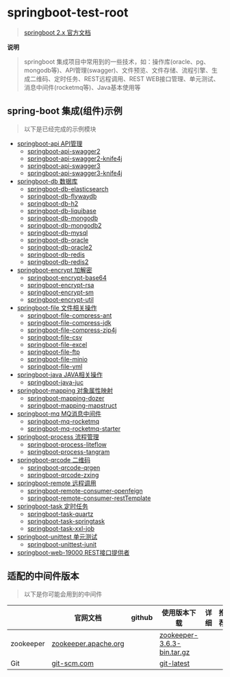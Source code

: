 # springboot-test-root

> [springboot 2.x 官方文档](https://spring.io/projects/spring-boot)

**说明**
> springboot 集成项目中常用到的一些技术，如：操作库(oracle、pg、mongodb等)、API管理(swagger)、文件预览、文件存储、流程引擎、生成二维码、定时任务、REST远程调用、REST WEB接口管理、单元测试、消息中间件(rocketmq等)、Java基本使用等

## spring-boot 集成(组件)示例

> 以下是已经完成的示例模块

- [springboot-api API管理](./springboot-api)
    - [springboot-api-swagger2](./springboot-api/springboot-api-swagger2)
    - [springboot-api-swagger2-knife4j](./springboot-api/springboot-api-swagger2-knife4j)
    - [springboot-api-swagger3](./springboot-api/springboot-api-swagger3)
    - [springboot-api-swagger3-knife4j](./springboot-api/springboot-api-swagger3-knife4j)
- [springboot-db 数据库](./springboot-db)
    - [springboot-db-elasticsearch](./springboot-db/springboot-db-elasticsearch)
    - [springboot-db-flywaydb](./springboot-db/springboot-db-flywaydb)
    - [springboot-db-h2](./springboot-db/springboot-db-h2)
    - [springboot-db-liquibase](./springboot-db/springboot-db-liquibase)
    - [springboot-db-mongodb](./springboot-db/springboot-db-mongodb)
    - [springboot-db-mongodb2](./springboot-db/springboot-db-mongodb2)
    - [springboot-db-mysql](./springboot-db/springboot-db-mysql)
    - [springboot-db-oracle](./springboot-db/springboot-db-oracle)
    - [springboot-db-oracle2](./springboot-db/springboot-db-oracle2)
    - [springboot-db-redis](./springboot-db/springboot-db-redis)
    - [springboot-db-redis2](./springboot-db/springboot-db-redis2)
- [springboot-encrypt 加解密](./springboot-encrypt)
    - [springboot-encrypt-base64](./springboot-encrypt/springboot-encrypt-base64)
    - [springboot-encrypt-rsa](./springboot-encrypt/springboot-encrypt-rsa)
    - [springboot-encrypt-sm](./springboot-encrypt/springboot-encrypt-sm)
    - [springboot-encrypt-util](./springboot-encrypt/springboot-encrypt-util)
- [springboot-file 文件相关操作](./springboot-file)
    - [springboot-file-compress-ant](./springboot-file/springboot-file-compress-ant)
    - [springboot-file-compress-jdk](./springboot-file/springboot-file-compress-jdk)
    - [springboot-file-compress-zip4j](./springboot-file/springboot-file-compress-zip4j)
    - [springboot-file-csv](./springboot-file/springboot-file-csv)
    - [springboot-file-excel](./springboot-file/springboot-file-excel)
    - [springboot-file-ftp](./springboot-file/springboot-file-ftp)
    - [springboot-file-minio](./springboot-file/springboot-file-minio)
    - [springboot-file-yml](./springboot-file/springboot-file-yml)
- [springboot-java JAVA相关操作](./springboot-java)
    - [springboot-java-juc](./springboot-java/springboot-java-juc)
- [springboot-mapping 对象属性映射](./springboot-mapping)
    - [springboot-mapping-dozer](./springboot-mapping/springboot-mapping-dozer)
    - [springboot-mapping-mapstruct](./springboot-mapping/springboot-mapping-mapstruct)
- [springboot-mq MQ消息中间件](./springboot-mq)
    - [springboot-mq-rocketmq](./springboot-mq/springboot-mq-rocketmq)
    - [springboot-mq-rocketmq-starter](./springboot-mq/springboot-mq-rocketmq-starter)
- [springboot-process 流程管理](./springboot-process)
    - [springboot-process-liteflow](./springboot-process/springboot-process-liteflow)
    - [springboot-process-tangram](./springboot-process/springboot-process-tangram)
- [springboot-qrcode 二维码](./springboot-qrcode)
    - [springboot-qrcode-qrgen](./springboot-qrcode/springboot-qrcode-qrgen)
    - [springboot-qrcode-zxing](./springboot-qrcode/springboot-qrcode-zxing)
- [springboot-remote 远程调用](./springboot-remote)
    - [springboot-remote-consumer-openfeign](./springboot-remote/springboot-remote-consumer-openfeign)
    - [springboot-remote-consumer-restTemplate](./springboot-remote/springboot-remote-consumer-restTemplate)
- [springboot-task 定时任务](./springboot-task)
    - [springboot-task-quartz](./springboot-task/springboot-task-quartz)
    - [springboot-task-springtask](./springboot-task/springboot-task-springtask)
    - [springboot-task-xxl-job](./springboot-task/springboot-task-xxl-job)
- [springboot-unittest 单元测试](./springboot-unittest)
    - [springboot-unittest-junit](./springboot-unittest/springboot-unittest-junit)
- [springboot-web-19000 REST接口提供者](./springboot-web-19000)




## 适配的中间件版本

> 以下是你可能会用到的中间件

|                    | 官网文档 | github  | 使用版本下载  | 详细  |  推荐  |
| ----------------- | ---------- | ---------- | ---------- | ---------- | ---------- | 
| zookeeper        | [zookeeper.apache.org](http://zookeeper.apache.org/releases.html)    |  | [zookeeper-3.6.3-bin.tar.gz](https://www.apache.org/dyn/closer.lua/zookeeper/zookeeper-3.6.3/apache-zookeeper-3.6.3-bin.tar.gz)  |   |  |
| Git              | [git-scm.com](https://git-scm.com/)       |           | [git-latest](https://git-scm.com/downloads)  |   |  |
